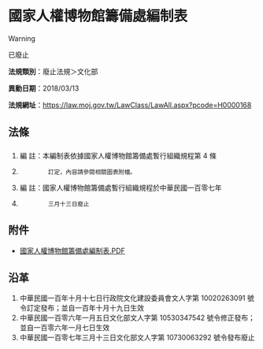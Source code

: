 # 國家人權博物館籌備處編制表
> [!WARNING]
> 已廢止

**法規類別**：廢止法規＞文化部

**異動日期**：2018/03/13  

**法規網址**：https://law.moj.gov.tw/LawClass/LawAll.aspx?pcode=H0000168



## 法條
##### 
1. 編      註：本編制表依據國家人權博物館籌備處暫行組織規程第 4  條
1.             訂定，內容請參閱相關圖表附檔。
1. 編      註：國家人權博物館籌備處暫行組織規程於中華民國一百零七年
1.             三月十三日廢止
## 附件
* [國家人權博物館籌備處編制表.PDF](https://law.moj.gov.tw/LawClass/LawGetFile.ashx?FileId=0000189904)
## 沿革
1. 中華民國一百年十月十七日行政院文化建設委員會文人字第 10020263091  號令訂定發布；並自一百年十月十九日生效
1. 中華民國一百零六年一月五日文化部文人字第 10530347542  號令修正發布；並自一百零六年一月七日生效
1. 中華民國一百零七年三月十三日文化部文人字第 10730063292  號令發布廢止
